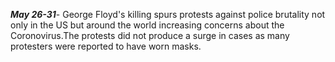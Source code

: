 ***May 26-31***- George Floyd's killing spurs protests against police brutality not only in the US but around the world increasing concerns about the Coronovirus.The protests did not produce a surge in cases as many protesters were reported to have worn masks.  
